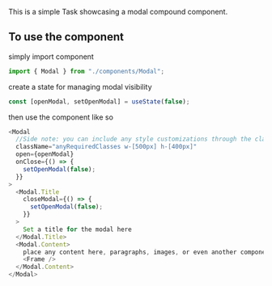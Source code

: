 This is a simple Task showcasing a modal compound component.

## To use the component

simply import component

```javascript
import { Modal } from "./components/Modal";
```

create a state for managing modal visibility

```javascript
const [openModal, setOpenModal] = useState(false);
```

then use the component like so

```javascript
<Modal
  //Side note: you can include any style customizations through the classNames added to the modal component.
  className="anyRequiredClasses w-[500px] h-[400px]"
  open={openModal}
  onClose={() => {
    setOpenModal(false);
  }}
>
  <Modal.Title
    closeModal={() => {
      setOpenModal(false);
    }}
  >
    Set a title for the modal here
  </Modal.Title>
  <Modal.Content>
    place any content here, paragraphs, images, or even another component.
    <Frame />
  </Modal.Content>
</Modal>
```
